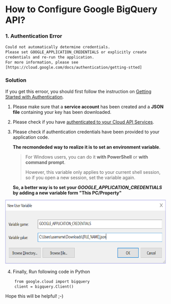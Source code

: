 
How to Configure Google BigQuery API?
========

### 1. Authentication Error
```
Could not automatically determine credentials. 
Please set GOOGLE_APPLICATION_CREDENTIALS or explicitly create credentials and re-run the application. 
For more information, please see [https://cloud.google.com/docs/authentication/getting-stted]
```

### Solution
If you get this erroor, you should first follow the instruction on [Getting Started with Authentication](https://cloud.google.com/docs/authentication/getting-started).

1. Please make sure that a **service account** has been created and a **JSON file** containing your key has been downloaded.

2. Please check if you have [authenticated to your Cloud API Services](https://cloud.google.com/video-intelligence/docs/common/auth).

3. Please check if authentication credentials have been provided to your application code. 
  
      **The recmondeded way to realize it is to set an environment variable**. 
      
      > For Windows users, you can do it **with PowerShell** or **with command prompt**.
      >
      > However, this variable only applies to your current shell session, so if you open a new session, set the variable again.
      
      **So, a better way is to set your ***GOOGLE_APPLICATION_CREDENTIALS*** by adding a new variable form "This PC/Property"**


<div align=center><img src="https://github.com/kathy9980/Install-Software-Python-Packages/blob/master/Google_Cloud_API_Environment_Variable.png?" width = "700" height = "200" alt="Google_Cloud_API_Environment_Variable"></div>

4. Finally, Run following code in Python
```
    from google.cloud import bigquery   
    client = bigquery.Client()
```


Hope this will be helpful! ;-)
